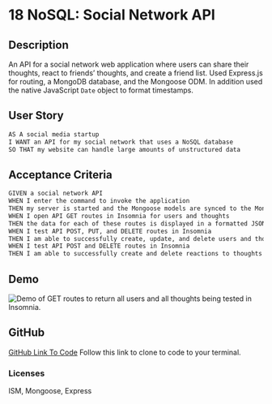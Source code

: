 # 18 NoSQL: Social Network API

## Description

An API for a social network web application where users can share their thoughts, react to friends’ thoughts, and create a friend list. Used Express.js for routing, a MongoDB database, and the Mongoose ODM. In addition used the native JavaScript `Date` object to format timestamps.

## User Story

```md
AS A social media startup
I WANT an API for my social network that uses a NoSQL database
SO THAT my website can handle large amounts of unstructured data
```

## Acceptance Criteria

```md
GIVEN a social network API
WHEN I enter the command to invoke the application
THEN my server is started and the Mongoose models are synced to the MongoDB database
WHEN I open API GET routes in Insomnia for users and thoughts
THEN the data for each of these routes is displayed in a formatted JSON
WHEN I test API POST, PUT, and DELETE routes in Insomnia
THEN I am able to successfully create, update, and delete users and thoughts in my database
WHEN I test API POST and DELETE routes in Insomnia
THEN I am able to successfully create and delete reactions to thoughts and add and remove friends to a user’s friend list
```

## Demo

![Demo of GET routes to return all users and all thoughts being tested in Insomnia.](./Assets/screenshot-API)

## GitHub

[GitHub Link To Code](https://github.com/MelissaLycan/Social-API.git) Follow this link to clone to code to your terminal.

### Licenses

ISM, Mongoose, Express
